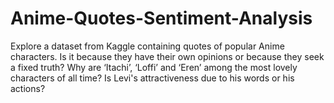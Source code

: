 # Anime-Quotes-Sentiment-Analysis
Explore a dataset from Kaggle containing quotes of popular Anime characters. Is it because they have their own opinions or because they seek a fixed truth? Why are ‘Itachi’, ‘Loffi’ and ‘Eren’ among the most lovely characters of all time?  Is Levi's attractiveness due to his words or his actions?
